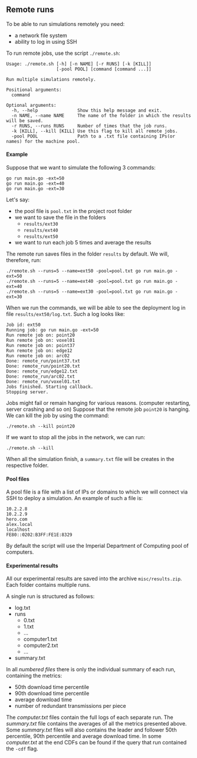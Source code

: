 ## Remote runs

To be able to run simulations remotely you need:
- a network file system
- ability to log in using SSH

To run remote jobs, use the script `./remote.sh`:
```
Usage: ./remote.sh [-h] [-n NAME] [-r RUNS] [-k [KILL]]
                   [-pool POOL] [command [command ...]]

Run multiple simulations remotely.

Positional arguments:
  command

Optional arguments:
  -h, --help               Show this help message and exit.
  -n NAME, --name NAME     The name of the folder in which the results will be saved.
  -r RUNS, --runs RUNS     Number of times that the job runs.
  -k [KILL], --kill [KILL] Use this flag to kill all remote jobs.
  -pool POOL               Path to a .txt file containing IPs(or names) for the machine pool.

```

#### Example

Suppose that we want to simulate the following 3 commands:
```
go run main.go -ext=50
go run main.go -ext=40
go run main.go -ext=30
```

Let's say:
- the pool file is `pool.txt` in the project root folder
- we want to save the file in the folders
  - `results/ext30`
  - `results/ext40`
  - `results/ext50`
- we want to run each job 5 times and average the results

The remote run saves files in the folder `results` by default. We will, therefore, run:
```
./remote.sh --runs=5 --name=ext50 -pool=pool.txt go run main.go -ext=50
./remote.sh --runs=5 --name=ext40 -pool=pool.txt go run main.go -ext=40
./remote.sh --runs=5 --name=ext30 -pool=pool.txt go run main.go -ext=30
```

When we run the commands, we will be able to see the deployment log in file `results/ext50/log.txt`. Such a log looks like:
```
Job id: ext50
Running job: go run main.go -ext=50
Run remote job on: point20
Run remote job on: voxel01
Run remote job on: point37
Run remote job on: edge12
Run remote job on: arc02
Done: remote_run/point37.txt
Done: remote_run/point20.txt
Done: remote_run/edge12.txt
Done: remote_run/arc02.txt
Done: remote_run/voxel01.txt
Jobs finished. Starting callback.
Stopping server.
```

Jobs might fail or remain hanging for various reasons. (computer restarting, server crashing and so on) Suppose that the remote job `point20` is hanging. We can kill the job by using the command:
```
./remote.sh --kill point20
```

If we want to stop all the jobs in the network, we can run:
```
./remote.sh --kill
```

When all the simulation finish, a `summary.txt` file will be creates in the respective folder.

#### Pool files

A pool file is a file with a list of IPs or domains to which we will connect via SSH to deploy a simulation. An example of such a file is:
```
10.2.2.8
10.2.2.9
hero.com
alex.local
localhost
FE80::0202:B3FF:FE1E:8329
```

By default the script will use the Imperial Department of Computing pool of computers.

#### Experimental results

All our experimental results are saved into the archive `misc/results.zip`. Each folder contains multiple runs.

A single run is structured as follows:
- log.txt
- runs
  - 0.txt
  - 1.txt
  - ...
  - computer1.txt
  - computer2.txt
  - ...
- summary.txt

In all *numbered files* there is only the individual summary of each run, containing the metrics:
- 50th download time percentile
- 90th download time percentile
- average download time
- number of redundant transmissions per piece

The *computer.txt* files contain the full logs of each separate run. The *summary.txt* file contains the averages of all the metrics presented above. Some *summary.txt* files will also contains the leader and follower 50th percentile, 90th percentile and average download time. In some *computer.txt* at the end CDFs can be found if the query that run contained the `-cdf` flag.
